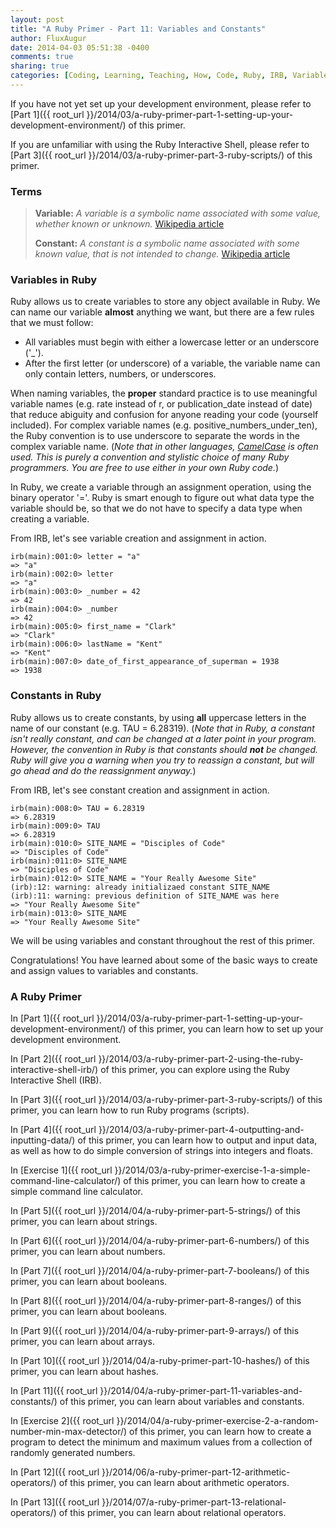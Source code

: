 ```yaml
---
layout: post
title: "A Ruby Primer - Part 11: Variables and Constants"
author: FluxAugur
date: 2014-04-03 05:51:38 -0400
comments: true
sharing: true
categories: [Coding, Learning, Teaching, How, Code, Ruby, IRB, Variables, Constants, Data Types]
---
```

If you have not yet set up your development environment, please refer to [Part 1]({{ root_url }}/2014/03/a-ruby-primer-part-1-setting-up-your-development-environment/) of this primer.

If you are unfamiliar with using the Ruby Interactive Shell, please refer to [Part 3]({{ root_url }}/2014/03/a-ruby-primer-part-3-ruby-scripts/) of this primer.

### Terms
> **Variable:** *A variable is a symbolic name associated with some value, whether known or unknown.* [Wikipedia article](http://en.wikipedia.org/wiki/Variable_(computer_science))
>
> **Constant:** *A constant is a symbolic name associated with some known value, that is not intended to change.* [Wikipedia article](http://en.wikipedia.org/wiki/Constant_(programming))

### Variables in Ruby

Ruby allows us to create variables to store any object available in Ruby. We can name our variable **almost** anything we want, but there are a few rules that we must follow:

- All variables must begin with either a lowercase letter or an underscore ('_').
- After the first letter (or underscore) of a variable, the variable name can only contain letters, numbers, or underscores.

When naming variables, the **proper** standard practice is to use meaningful variable names (e.g. rate instead of r, or publication_date instead of date) that reduce abiguity and confusion for anyone reading your code (yourself included). For complex variable names (e.g. positive_numbers_under_ten), the Ruby convention is to use underscore to separate the words in the complex variable name. (*Note that in other languages, [CamelCase](http://en.wikipedia.org/wiki/CamelCase) is often used. This is purely a convention and stylistic choice of many Ruby programmers. You are free to use either in your own Ruby code.*)

In Ruby, we create a variable through an assignment operation, using the binary operator '='. Ruby is smart enough to figure out what data type the variable should be, so that we do not have to specify a data type when creating a variable.

From IRB, let's see variable creation and assignment in action.

``` irb Variable creation and assignment
irb(main):001:0> letter = "a"
=> "a"
irb(main):002:0> letter
=> "a"
irb(main):003:0> _number = 42
=> 42
irb(main):004:0> _number
=> 42
irb(main):005:0> first_name = "Clark"
=> "Clark"
irb(main):006:0> lastName = "Kent"
=> "Kent"
irb(main):007:0> date_of_first_appearance_of_superman = 1938
=> 1938
```

### Constants in Ruby

Ruby allows us to create constants, by using **all** uppercase letters in the name of our constant (e.g. TAU = 6.28319). (*Note that in Ruby, a constant isn't really constant, and can be changed at a later point in your program. However, the convention in Ruby is that constants should **not** be changed. Ruby will give you a warning when you try to reassign a constant, but will go ahead and do the reassignment anyway.*)

From IRB, let's see constant creation and assignment in action.

``` irb Constant creation and assignment
irb(main):008:0> TAU = 6.28319
=> 6.28319
irb(main):009:0> TAU
=> 6.28319
irb(main):010:0> SITE_NAME = "Disciples of Code"
=> "Disciples of Code"
irb(main):011:0> SITE_NAME
=> "Disciples of Code"
irb(main):012:0> SITE_NAME = "Your Really Awesome Site"
(irb):12: warning: already initializaed constant SITE_NAME
(irb):11: warning: previous definition of SITE_NAME was here
=> "Your Really Awesome Site"
irb(main):013:0> SITE_NAME
=> "Your Really Awesome Site"
```

We will be using variables and constant throughout the rest of this primer.

Congratulations! You have learned about some of the basic ways to create and assign values to variables and constants.

### A Ruby Primer

In [Part 1]({{ root_url }}/2014/03/a-ruby-primer-part-1-setting-up-your-development-environment/) of this primer, you can learn how to set up your development environment.

In [Part 2]({{ root_url }}/2014/03/a-ruby-primer-part-2-using-the-ruby-interactive-shell-irb/) of this primer, you can explore using the Ruby Interactive Shell (IRB).

In [Part 3]({{ root_url }}/2014/03/a-ruby-primer-part-3-ruby-scripts/) of this primer, you can learn how to run Ruby programs (scripts).

In [Part 4]({{ root_url }}/2014/03/a-ruby-primer-part-4-outputting-and-inputting-data/) of this primer, you can learn how to output and input data, as well as how to do simple conversion of strings into integers and floats.

In [Exercise 1]({{ root_url }}/2014/03/a-ruby-primer-exercise-1-a-simple-command-line-calculator/) of this primer, you can learn how to create a simple command line calculator.

In [Part 5]({{ root_url }}/2014/04/a-ruby-primer-part-5-strings/) of this primer, you can learn about strings.

In [Part 6]({{ root_url }}/2014/04/a-ruby-primer-part-6-numbers/) of this primer, you can learn about numbers.

In [Part 7]({{ root_url }}/2014/04/a-ruby-primer-part-7-booleans/) of this primer, you can learn about booleans.

In [Part 8]({{ root_url }}/2014/04/a-ruby-primer-part-8-ranges/) of this primer, you can learn about booleans.

In [Part 9]({{ root_url }}/2014/04/a-ruby-primer-part-9-arrays/) of this primer, you can learn about arrays.

In [Part 10]({{ root_url }}/2014/04/a-ruby-primer-part-10-hashes/) of this primer, you can learn about hashes.

In [Part 11]({{ root_url }}/2014/04/a-ruby-primer-part-11-variables-and-constants/) of this primer, you can learn about variables and constants.

In [Exercise 2]({{ root_url }}/2014/04/a-ruby-primer-exercise-2-a-random-number-min-max-detector/) of this primer, you can learn how to create a program to detect the minimum and maximum values from a collection of randomly generated numbers.

In [Part 12]({{ root_url }}/2014/06/a-ruby-primer-part-12-arithmetic-operators/) of this primer, you can learn about arithmetic operators.

In [Part 13]({{ root_url }}/2014/07/a-ruby-primer-part-13-relational-operators/) of this primer, you can learn about relational operators.